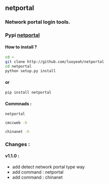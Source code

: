 ## netportal 

### Network portal login tools.
### Pypi [netportal](https://pypi.python.org/pypi/netportal)
#### How to install ?
 ```bash
 cd ~
 git clone http://github.com/luoyeah/netportal
 cd netportal
 python setup.py install
 ```
 
 #### or
 ```bash
 pip install netportal
 ```
 #### Commnads : 
````bash
netportal

cmccweb -h

chinanet -h
````

### Changes :
#### v1.1.0 : 
 * add detect network portal type way
 * add command : netportal
 * add command : chinanet
    